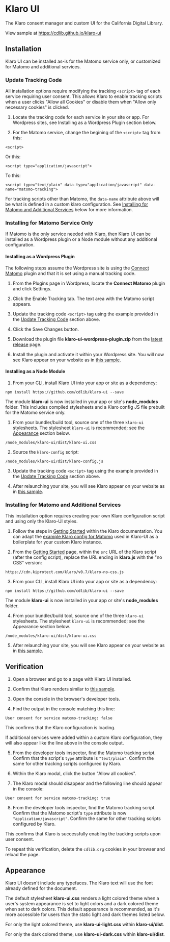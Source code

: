 # Klaro UI

The Klaro consent manager and custom UI for the California Digital Library.

View sample at https://cdlib.github.io/klaro-ui

## Installation

Klaro UI can be installed as-is for the Matomo service only, or customized for Matomo and additional services.

### Update Tracking Code

All installation options require modifying the tracking `<script>` tag of each service requiring user consent. This allows Klaro to enable tracking scripts when a user clicks "Allow all Cookies" or disable them when "Allow only necessary cookies" is clicked.

1. Locate the tracking code for each service in your site or app. For Wordpress sites, see Installing as a Wordpress Plugin section below.

2. For the Matomo service, change the begining of the `<script>` tag from this:
```
<script>
```
Or this:
```
<script type="application/javascript">
```
To this:
```
<script type="text/plain" data-type="application/javascript" data-name="matomo-tracking">
```

For tracking scripts other than Matomo, the `data-name` attribute above will be what is defined in a custom klaro configuration. See [Installing for Matomo and Additional Services](https://github.com/cdlib/klaro-ui/tree/dev?tab=readme-ov-file#installing-for-matomo-and-additional-services) below for more information.

### Installing for Matomo Service Only

If Matomo is the only service needed with Klaro, then Klaro UI can be installed as a Wordpress plugin or a Node module without any additional configuration.

#### Installing as a Wordpress Plugin

The following steps assume the Wordpress site is using the [Connect Matomo](https://wordpress.org/plugins/wp-piwik) plugin and that it is set using a manual tracking code.

1. From the Plugins page in Wordpress, locate the **Connect Matomo** plugin and click Settings.

2. Click the Enable Tracking tab. The text area with the Matomo script appears.

3. Update the tracking code `<script>` tag using the example provided in the [Update Tracking Code](https://github.com/cdlib/klaro-ui/tree/dev?tab=readme-ov-file#update-tracking-code) section above.

4. Click the Save Changes button.

5. Download the plugin file **klaro-ui-wordpress-plugin.zip** from the [latest release](https://github.com/cdlib/klaro-ui/releases) page.

6. Install the plugin and activate it within your Wordpress site. You will now see Klaro appear on your website as in [this sample](https://cdlib.github.io/klaro-ui).

#### Installing as a Node Module

1. From your CLI, install Klaro UI into your app or site as a dependency:

```
npm install https://github.com/cdlib/klaro-ui --save
```

The module **klaro-ui** is now installed in your app or site's **node_modules** folder. This includes compiled stylesheets and a Klaro config JS file prebuilt for the Matomo service only.

1. From your bundler/build tool, source one of the three `klaro-ui` stylesheets. The stylesheet `klaro-ui` is recommended; see the [Appearance](https://github.com/cdlib/klaro-ui?tab=readme-ov-file#appearance) section below.

```
/node_modules/klaro-ui/dist/klaro-ui.css
```
2. Source the `klaro-config` script:
```
/node_modules/klaro-ui/dist/klaro-config.js
```

3. Update the tracking code `<script>` tag using the example provided in the [Update Tracking Code](https://github.com/cdlib/klaro-ui/tree/dev?tab=readme-ov-file#update-tracking-code) section above.

4. After relaunching your site, you will see Klaro appear on your website as in [this sample](https://cdlib.github.io/klaro-ui).

### Installing for Matomo and Additional Services

This installation option requires creating your own Klaro configuration script and using only the Klaro-UI styles.

1. Follow the steps in [Getting Started](https://klaro.org/docs/getting-started) within the Klaro documentation. You can adapt the [example Klaro config for Matomo](https://github.com/cdlib/klaro-ui/blob/main/js/klaro-config.js) used in Klaro-UI as a boilerplate for your custom Klaro instance.

2. From the [Getting Started](https://klaro.org/docs/getting-started) page, within the `src` URL of the Klaro script (after the config script), replace the URL ending in **klaro.js** with the "no CSS" version:

```
https://cdn.kiprotect.com/klaro/v0.7/klaro-no-css.js
```

3. From your CLI, install Klaro UI into your app or site as a dependency:

```
npm install https://github.com/cdlib/klaro-ui --save
```

The module **klaro-ui** is now installed in your app or site's **node_modules** folder.

4. From your bundler/build tool, source one of the three `klaro-ui` stylesheets. The stylesheet `klaro-ui` is recommended; see the Appearance section below.

```
/node_modules/klaro-ui/dist/klaro-ui.css
```

5. After relaunching your site, you will see Klaro appear on your website as in [this sample](https://cdlib.github.io/klaro-ui).

## Verification

1. Open a browser and go to a page with Klaro UI installed.

2. Confirm that Klaro renders similar to [this sample](https://cdlib.github.io/klaro-ui).

3. Open the console in the browser's developer tools.

4. Find the output in the console matching this line:

`User consent for service matomo-tracking: false`

This confirms that the Klaro configuration is loading.

If additional services were added within a custom Klaro configuration, they will also appear like the line above in the console output.

5. From the developer tools inspector, find the Matomo tracking script. Confirm that the script's `type` attribute is `"text/plain"`. Confirm the same for other tracking scripts configured by Klaro.

6. Within the Klaro modal, click the button "Allow all cookies".

7. The Klaro modal should disappear and the following line should appear in the console:

`User consent for service matomo-tracking: true`

8. From the developer tools inspector, find the Matomo tracking script. Confirm that the Matomo script's `type` attribute is now `"application/javascript"`. Confirm the same for other tracking scripts configured by Klaro.

This confirms that Klaro is successfully enabling the tracking scripts upon user consent.

To repeat this verification, delete the `cdlib.org` cookies in your browser and reload the page.

## Appearance

Klaro UI doesn't include any typefaces. The Klaro text will use the font already defined for the document.

The default stylesheet **klaro-ui.css** renders a light colored theme when a user's system appearance is set to light colors and a dark colored theme when set to dark colors. This default appearance is recommended, as it's more accessible for users than the static light and dark themes listed below.

For only the light colored theme, use **klaro-ui-light.css** within **klaro-ui/dist**.

For only the dark colored theme, use **klaro-ui-dark.css** within **klaro-ui/dist**.
